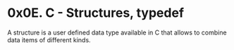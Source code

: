 # 0x0E. C - Structures, typedef
A structure is a user defined data type available in C that allows to combine data 
items of different kinds.
